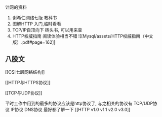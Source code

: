 计网的资料
1. 谢希仁网络七版    教科书
2. 图解HTTP    入门,临时看看
3. TCP/IP自顶向下    砖头书, 可以用来查
4. HTTP权威指南  阅读体验相当不错
![[Mysql/assets/HTTP权威指南（中文版）.pdf#page=162]]

## 八股文

[[OSI七层网络结构]]

[[HTTP与HTTPS协议]]

[[TCP与UDP协议]]

平时工作中用到的最多的协议应该是http协议了, 与之相关的协议有  TCP/UDP协议 IP协议 DNS协议  最好都了解一下
[[HTTP v1.0 v1.1 v2.0 v3.0]]